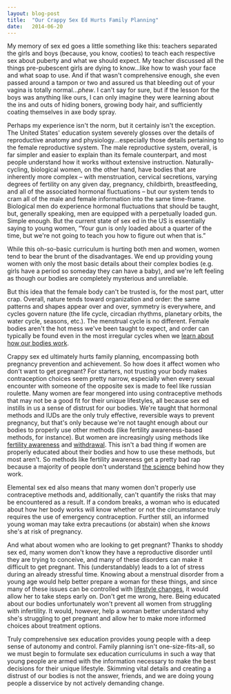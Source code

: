 ```yaml
---
layout: blog-post
title:  "Our Crappy Sex Ed Hurts Family Planning"
date:   2014-06-20
---
```


My memory of sex ed goes a little something like this: teachers separated the girls and boys (because, you know, cooties) to teach each respective sex about puberty and what we should expect. My teacher discussed all the things pre-pubescent girls are dying to know...like how to wash your face and what soap to use. And if that wasn't comprehensive enough, she even passed around a tampon or two and assured us that bleeding out of your vagina is totally normal...*phew*. I can't say for sure, but if the lesson for the boys was anything like ours, I can only imagine they were learning about the ins and outs of hiding boners, growing body hair, and sufficiently coating themselves in axe body spray. 

Perhaps my experience isn't the norm, but it certainly isn't the exception. The United States' education system severely glosses over the details of reproductive anatomy and physiology...especially those details pertaining to the female reproductive system. The male reproductive system, overall, is far simpler and easier to explain than its female counterpart, and most people understand how it works without extensive instruction. Naturally-cycling, biological women, on the other hand, have bodies that are inherently more complex &ndash; with menstruation, cervical secretions, varying degrees of fertility on any given day, pregnancy, childbirth, breastfeeding, and all of the associated hormonal fluctuations &ndash; but our system tends to cram all of the male and female information into the same time-frame. Biological men do experience hormonal fluctuations that should be taught, but, generally speaking, men are equipped with a perpetually loaded gun. Simple enough. But the current state of sex ed in the US is essentially saying to young women, “Your gun is only loaded about a quarter of the time, but we're not going to teach you how to figure out when that is.” 

While this oh-so-basic curriculum is hurting both men and women, women tend to bear the brunt of the disadvantages. We end up providing young women with only the most basic details about their complex bodies (e.g. girls have a period so someday they can have a baby), and we're left feeling as though our bodies are completely mysterious and unreliable.

But this idea that the female body can't be trusted is, for the most part, utter crap. Overall, nature tends toward organization and order: the same patterns and shapes appear over and over, symmetry is everywhere, and cycles govern nature (the life cycle, circadian rhythms, planetary orbits, the water cycle, seasons, etc.). The menstrual cycle is no different. Female bodies aren't the hot mess we've been taught to expect, and order can typically be found even in the most irregular cycles when we [learn about how our bodies work](http://www.readytogroove.com/the-cycle/).

Crappy sex ed ultimately hurts family planning, encompassing both pregnancy prevention and achievement. So how does it affect women who don't want to get pregnant? For starters, not trusting your body makes contraception choices seem pretty narrow, especially when every sexual encounter with someone of the opposite sex is made to feel like russian roulette. Many women are fear mongered into using contraceptive methods that may not be a good fit for their unique lifestyles, all because sex ed instills in us a sense of distrust for our bodies. We're taught that hormonal methods and IUDs are the only truly effective, reversible ways to prevent pregnancy, but that's only because we're not taught enough about our bodies to properly use other methods (like fertility awareness-based methods, for instance). But women are increasingly using methods like [fertility awareness](http://america.aljazeera.com/articles/2014/4/1/contraception-birthcontrolfertilitypill.html) and [withdrawal](http://rhrealitycheck.org/article/2013/09/11/the-pullout-generation-is-here-but-what-do-sex-educators-think/). This isn't a bad thing if women are properly educated about their bodies and how to use these methods, but most aren't. So methods like fertility awareness get a pretty bad rap because a majority of people don't understand [the science](http://www.readytogroove.com/the-cycle/) behind how they work. 

Elemental sex ed also means that many women don't properly use contraceptive methods and, additionally, can't quantify the risks that may be encountered as a result. If a condom breaks, a woman who is educated about how her body works will know whether or not the circumstance truly requires the use of emergency contraception. Further still, an informed young woman may take extra precautions (or abstain) when she *knows* she's at risk of pregnancy. 

And what about women who are looking to get pregnant? Thanks to shoddy sex ed, many women don't know they have a reproductive disorder until they are trying to conceive, and many of these disorders can make it difficult to get pregnant. This (understandably) leads to a lot of stress during an already stressful time. Knowing about a menstrual disorder from a young age would help better prepare a woman for these things, and since many of these issues can be controlled with [lifestyle changes](https://www.womenshealth.gov/publications/our-publications/fact-sheet/polycystic-ovary-syndrome.html#h), it would allow her to take steps early on. Don't get me wrong, here. Being educated about our bodies unfortunately won't prevent all women from struggling with infertility. It would, however, help a woman better understand why she's struggling to get pregnant and allow her to make more informed choices about treatment options.

Truly comprehensive sex education provides young people with a deep sense of autonomy and control. Family planning isn't one-size-fits-all, so we must begin to formulate sex education curriculums in such a way that young people are armed with the information necessary to make the best decisions for their unique lifestyle. Skimming vital details and creating a distrust of our bodies is not the answer, friends, and we are doing young people a disservice by not actively demanding change. 


